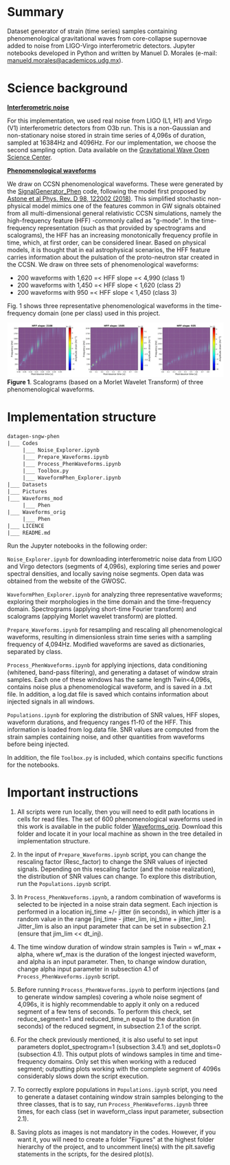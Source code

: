 # Summary

Dataset generator of strain (time series) samples containing phenomenological gravitational waves from core-collapse supernovae added to noise from LIGO-Virgo interferometric detectors. Jupyter notebooks developed in Python and written by Manuel D. Morales (e-mail: <manueld.morales@academicos.udg.mx>).


# Science background

<b><ins>Interferometric noise</ins></b>

For this implementation, we used real noise from LIGO (L1, H1) and Virgo (V1) interferometric detectors from O3b run. This is a non-Gaussian and non-stationary noise stored in strain time series of 4,096s of duration, sampled at 16384Hz and 4096Hz. For our implementation, we choose the second sampling option. Data available on the [Gravitational Wave Open Science Center](https://gwosc.org/).

<b><ins>Phenomenological waveforms</ins></b>

We draw on CCSN phenomenological waveforms. These were generated by the [SignalGenerator_Phen](https://github.com/CesarTiznado/SignalGenerator_Phen) code, following the model first proposed by [Astone et al Phys. Rev. D 98, 122002 (2018)](https://doi.org/10.1103/PhysRevD.98.122002). This simplified stochastic non-physical model mimics one of the features common in GW signals obtained from all multi-dimensional general relativistic CCSN simulations, namely the high-frequency feature (HFF) -commonly called as "g-mode". In the time-frequency representation (such as that provided by spectrograms and scalograms), the HFF has an increasing monotonically frequency profile in time, which, at first order, can be considered linear. Based on physical models, it is thought that in eal astrophysical scenarios, the HFF feature carries information about the pulsation of the proto-neutron star created in the CCSN. We draw on three sets of phenomenological waveforms:

- 200 waveforms with 1,620 =< HFF slope =< 4,990 (class 1)
- 200 waveforms with 1,450 =< HFF slope < 1,620 (class 2)
- 200 waveforms with 950 =< HFF slope < 1,450 (class 3)

Fig. 1 shows three representative phenomenological waveforms in the time-frequency domain (one per class) used in this project.

![Phenom_WF](Pictures/waveforms_phenom.jpg)
<b>Figure 1</b>. Scalograms (based on a Morlet Wavelet Transform) of three phenomenological waveforms.

# Implementation structure

```
datagen-sngw-phen
|___ Codes
     |___ Noise_Explorer.ipynb
     |___ Prepare_Waveforms.ipynb
     |___ Process_PhenWaveforms.ipynb
     |___ Toolbox.py
     |___ WaveformPhen_Explorer.ipynb
|___ Datasets
|___ Pictures
|___ Waveforms_mod
     |___ Phen
|___ Waveforms_orig
     |___ Phen
|___ LICENCE
|___ README.md
```

Run the Jupyter notebooks in the following order:

`Noise_Explorer.ipynb` for downloading interferometric noise data from LIGO and Virgo detectors (segments of 4,096s), exploring time series and power spectral densities, and locally saving noise segments. Open data was obtained from the website of the GWOSC.

`WaveformPhen_Explorer.ipynb` for analyzing three representative waveforms; exploring their morphologies in the time domain and the time-frequency domain. Spectrograms (applying short-time Fourier transform) and scalograms (applying Morlet wavelet transform) are plotted.

`Prepare_Waveforms.ipynb` for resampling and rescaling all phenomenological waveforms, resulting in dimensionless strain time series with a sampling frequency of 4,094Hz. Modified waveforms are saved as dictionaries, separated by class.

`Process_PhenWaveforms.ipynb` for applying injections, data conditioning (whitened, band-pass filtering), and generating a dataset of window strain samples. Each one of these windows has the same length Twin<4,096s, contains noise plus a phenomenological waveform, and is saved in a .txt file. In addition, a log.dat file is saved which contains information about injected signals in all windows.

`Populations.ipynb` for exploring the distribution of SNR values, HFF slopes, waveform durations, and frequency ranges f1-f0 of the HFF. This information is loaded from log.data file. SNR values are computed from the strain samples containing noise, and other quantities from waveforms before being injected.

In addition, the file `Toolbox.py` is included, which contains specific functions for the notebooks.

# Important instructions

1. All scripts were run locally, then you will need to edit path locations in cells for read files. The set of 600 phenomenological waveforms used in this work is available in the public folder [Waveforms_orig](https://drive.google.com/drive/folders/1GuOWzGEHlAedqWZcCAShcAanpDnC1bIy?usp=sharing). Download this folder and locate it in your local machine as shown in the tree detailed in implementation structure.

2. In the input of `Prepare_Waveforms.ipynb` script, you can change the rescaling factor (Resc_factor) to change the SNR values of injected signals. Depending on this rescaling factor (and the noise realization), the distribution of SNR values can change. To explore this distribution, run the `Populations.ipynb` script.

3. In `Process_PhenWaveforms.ipynb`, a random combination of waveforms is selected to be injected in a noise strain data segment. Each injection is performed in a location inj_time +/- jitter (in seconds), in which jitter is a random value in the range [inj_time - jitter_lim, inj_time + jitter_lim]. Jitter_lim is also an input parameter that can be set in subsection 2.1 (ensure that jim_lim << dt_inj).

4. The time window duration of window strain samples is Twin = wf_max + alpha, where wf_max is the duration of the longest injected waveform, and alpha is an input parameter. Then, to change window duration, change alpha input parameter in subsection 4.1 of `Process_PhenWaveforms.ipynb` script.

5. Before running `Process_PhenWaveforms.ipynb` to perform injections (and to generate window samples) covering a whole noise segment of 4,096s, it is highly recommendable to apply it only on a reduced segment of a few tens of seconds. To perform this check, set reduce_segment=1 and reduced_time_n equal to the duration (in seconds) of the reduced segment, in subsection 2.1 of the script.
   
6. For the check previously mentioned, it is also useful to set input parameters doplot_spectrogram=1 (subsection 3.4.1) and set_doplots=0 (subsection 4.1). This output plots of windows samples in time and time-frequency domains. Only set this when working with a reduced segment; outputting plots working with the complete segment of 4096s considerably slows down the script execution.

7. To correctly explore populations in `Populations.ipynb` script, you need to generate a dataset containing window strain samples belonging to the three classes, that is to say, run `Process_PhenWaveforms.ipynb` three times, for each class (set in waveform_class input parameter, subsection 2.1).  

8. Saving plots as images is not mandatory in the codes. However, if you want it, you will need to create a folder "Figures" at the highest folder hierarchy of the project, and to uncomment line(s) with the plt.savefig statements in the scripts, for the desired plot(s).
